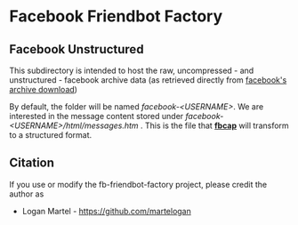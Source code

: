 # Facebook Friendbot Factory

## Facebook Unstructured

This subdirectory is intended to host the raw, uncompressed - and unstructured - facebook archive data
(as retrieved directly from [facebook's archive download](https://www.facebook.com/help/212802592074644?helpref=uf_permalink))

By default, the folder will be named _facebook-\<USERNAME\>_. We are interested in the message content stored under
_facebook-\<USERNAME\>/html/messages.htm_ . This is the file that **[fbcap](https://github.com/ownaginatious/fbchat-archive-parser/)** will transform to a structured format.

## Citation

If you use or modify the fb-friendbot-factory project, please credit the author as

* Logan Martel - https://github.com/martelogan
